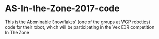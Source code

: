 # AS-In-the-Zone-2017-code
This is the Abominable Snowflakes' (one of the groups at WGP robotics) code for their robot, which will be participating in the Vex EDR competition In The Zone
